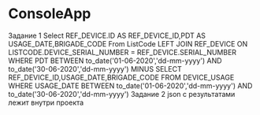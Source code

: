 # ConsoleApp
Задание 1
Select REF_DEVICE.ID AS REF_DEVICE_ID,PDT AS USAGE_DATE,BRIGADE_CODE From ListCode 
  LEFT JOIN REF_DEVICE ON LISTCODE.DEVICE_SERIAL_NUMBER = REF_DEVICE.SERIAL_NUMBER
WHERE PDT BETWEEN to_date('01-06-2020','dd-mm-yyyy') AND to_date('30-06-2020','dd-mm-yyyy')
  MINUS
 SELECT REF_DEVICE_ID,USAGE_DATE,BRIGADE_CODE FROM DEVICE_USAGE
  WHERE USAGE_DATE BETWEEN to_date('01-06-2020','dd-mm-yyyy') AND to_date('30-06-2020','dd-mm-yyyy')
Задание 2
json с результатами лежит внутри проекта
